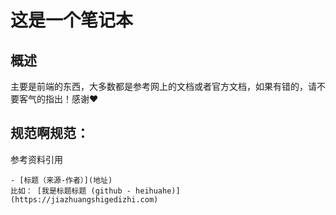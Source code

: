 # 这是一个笔记本
## 概述
主要是前端的东西，大多数都是参考网上的文档或者官方文档，如果有错的，请不要客气的指出！感谢:heart:


## 规范啊规范：
参考资料引用
```
- [标题（来源-作者）](地址)
比如： [我是标题标题 (github - heihuahe)](https://jiazhuangshigedizhi.com)
```
